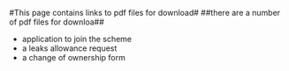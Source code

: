 #This page contains links to pdf files for download#
##there are a number of pdf files for downloa##
- application to join the scheme
- a leaks allowance request
- a change of ownership form
